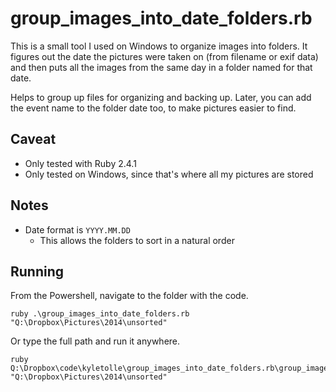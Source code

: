 # group_images_into_date_folders.rb

This is a small tool I used on Windows to organize images into folders. It figures out the date the pictures were taken on (from filename or exif data) and then puts all the images from the same day in a folder named for that date.

Helps to group up files for organizing and backing up. Later, you can add the event name to the folder date too, to make pictures easier to find.

## Caveat

- Only tested with Ruby 2.4.1
- Only tested on Windows, since that's where all my pictures are stored

## Notes

- Date format is `YYYY.MM.DD`
  - This allows the folders to sort in a natural order

## Running

From the Powershell, navigate to the folder with the code.

```
ruby .\group_images_into_date_folders.rb "Q:\Dropbox\Pictures\2014\unsorted"
```

Or type the full path and run it anywhere.

```
ruby Q:\Dropbox\code\kyletolle\group_images_into_date_folders.rb\group_images_into_date_folders.rb "Q:\Dropbox\Pictures\2014\unsorted"
```

